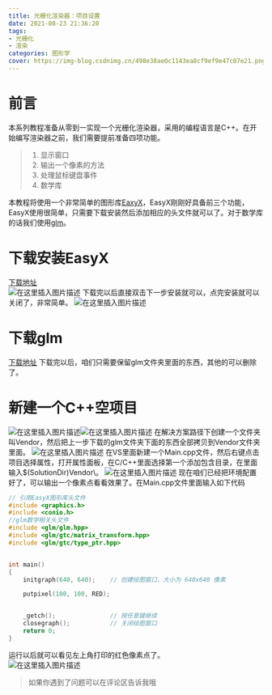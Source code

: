 ```yaml
---
title: 光栅化渲染器：项目设置
date: 2021-08-23 21:36:20
tags: 
- 光栅化
- 渲染
categories: 图形学
cover: https://img-blog.csdnimg.cn/498e38ae0c1143ea8cf9ef9e47c07e21.png
---
```



# 前言
本系列教程准备从零到一实现一个光栅化渲染器，采用的编程语言是C++。在开始编写渲染器之前，我们需要提前准备四项功能。   
>  1. 显示窗口
>  2. 输出一个像素的方法
>  3. 处理鼠标键盘事件
>  4. 数学库    

本教程将使用一个非常简单的图形库[EaxyX](https://easyx.cn/download)，EasyX刚刚好具备前三个功能，EasyX使用很简单，只需要下载安装然后添加相应的头文件就可以了。对于数学库的话我们使用[glm](https://github.com/g-truc/glm)。   

# 下载安装EasyX
[下载地址](https://easyx.cn/download)      
![在这里插入图片描述](https://img-blog.csdnimg.cn/e24a264245454ebd8c4a39daddb989e8.png)
下载完以后直接双击下一步安装就可以，点完安装就可以关闭了，非常简单。
![在这里插入图片描述](https://img-blog.csdnimg.cn/a63d81d138944719838a96eefd51a84e.png)

# 下载glm
[下载地址](https://github.com/g-truc/glm)
下载完以后，咱们只需要保留glm文件夹里面的东西，其他的可以删除了。

# 新建一个C++空项目
![在这里插入图片描述](https://img-blog.csdnimg.cn/54f6bb190b0a434093d79c6ac11f3dbb.png)![在这里插入图片描述](https://img-blog.csdnimg.cn/32e298901a3246c4b8959c6c4ee48db1.png)
在解决方案路径下创建一个文件夹叫Vendor，然后把上一步下载的glm文件夹下面的东西全部拷贝到Vendor文件夹里面。
![在这里插入图片描述](https://img-blog.csdnimg.cn/1d1bb121380144a5a830af49cfe78a43.png)
在VS里面新建一个Main.cpp文件，然后右键点击项目选择属性，打开属性面板，在C/C++里面选择第一个添加包含目录，在里面输入$(SolutionDir)Vendor\。
![在这里插入图片描述](https://img-blog.csdnimg.cn/e8867b7f0e9049c3878d9073410242db.png)
现在咱们已经把环境配置好了，可以输出一个像素点看看效果了。在Main.cpp文件里面输入如下代码

```cpp
// 引用EasyX图形库头文件
#include <graphics.h>		
#include <conio.h>
//glm数学相关头文件
#include <glm/glm.hpp>
#include <glm/gtc/matrix_transform.hpp>
#include <glm/gtc/type_ptr.hpp>


int main()
{
	initgraph(640, 640);	// 创建绘图窗口，大小为 640x640 像素

	putpixel(100, 100, RED);


	_getch();				// 按任意键继续
	closegraph();			// 关闭绘图窗口
	return 0;
}
```
运行以后就可以看见左上角打印的红色像素点了。   
![在这里插入图片描述](https://img-blog.csdnimg.cn/498e38ae0c1143ea8cf9ef9e47c07e21.png)
> 如果你遇到了问题可以在评论区告诉我哦

